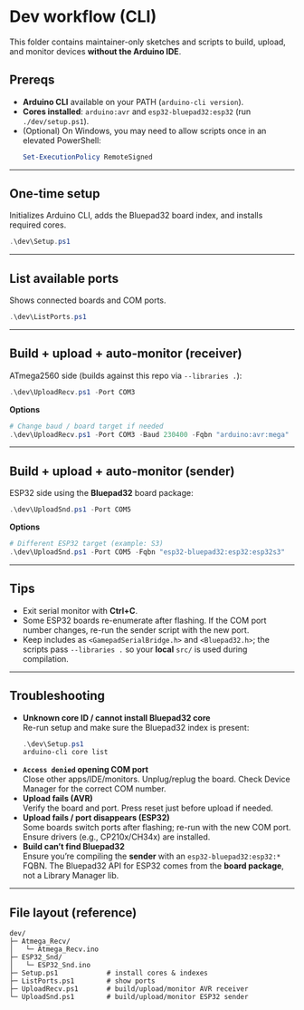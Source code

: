 # Dev workflow (CLI)

This folder contains maintainer-only sketches and scripts to build, upload, and monitor devices **without the Arduino IDE**.

## Prereqs
- **Arduino CLI** available on your PATH (`arduino-cli version`).
- **Cores installed**: `arduino:avr` and `esp32-bluepad32:esp32` (run `./dev/setup.ps1`).
- (Optional) On Windows, you may need to allow scripts once in an elevated PowerShell:
  ```powershell
  Set-ExecutionPolicy RemoteSigned
  ```

---

## One-time setup
Initializes Arduino CLI, adds the Bluepad32 board index, and installs required cores.
```powershell
.\dev\Setup.ps1
```

---

## List available ports
Shows connected boards and COM ports.
```powershell
.\dev\ListPorts.ps1
```

---

## Build + upload + auto-monitor (receiver)
ATmega2560 side (builds against this repo via `--libraries .`):
```powershell
.\dev\UploadRecv.ps1 -Port COM3
```
**Options**
```powershell
# Change baud / board target if needed
.\dev\UploadRecv.ps1 -Port COM3 -Baud 230400 -Fqbn "arduino:avr:mega"
```

---

## Build + upload + auto-monitor (sender)
ESP32 side using the **Bluepad32** board package:
```powershell
.\dev\UploadSnd.ps1 -Port COM5
```
**Options**
```powershell
# Different ESP32 target (example: S3)
.\dev\UploadSnd.ps1 -Port COM5 -Fqbn "esp32-bluepad32:esp32:esp32s3"
```

---

## Tips
- Exit serial monitor with **Ctrl+C**.
- Some ESP32 boards re-enumerate after flashing. If the COM port number changes, re-run the sender script with the new port.
- Keep includes as `<GamepadSerialBridge.h>` and `<Bluepad32.h>`; the scripts pass `--libraries .` so your **local** `src/` is used during compilation.

---

## Troubleshooting
- **Unknown core ID / cannot install Bluepad32 core**  
  Re-run setup and make sure the Bluepad32 index is present:
  ```powershell
  .\dev\Setup.ps1
  arduino-cli core list
  ```
- **`Access denied` opening COM port**  
  Close other apps/IDE/monitors. Unplug/replug the board. Check Device Manager for the correct COM number.
- **Upload fails (AVR)**  
  Verify the board and port. Press reset just before upload if needed.
- **Upload fails / port disappears (ESP32)**  
  Some boards switch ports after flashing; re-run with the new COM port. Ensure drivers (e.g., CP210x/CH34x) are installed.
- **Build can’t find Bluepad32**  
  Ensure you’re compiling the **sender** with an `esp32-bluepad32:esp32:*` FQBN. The Bluepad32 API for ESP32 comes from the **board package**, not a Library Manager lib.

---

## File layout (reference)
```
dev/
├─ Atmega_Recv/
│   └─ Atmega_Recv.ino
├─ ESP32_Snd/
│   └─ ESP32_Snd.ino
├─ Setup.ps1            # install cores & indexes
├─ ListPorts.ps1        # show ports
├─ UploadRecv.ps1       # build/upload/monitor AVR receiver
└─ UploadSnd.ps1        # build/upload/monitor ESP32 sender
```
